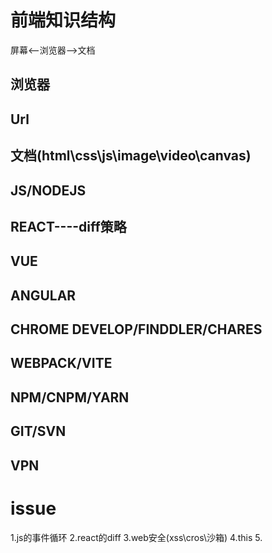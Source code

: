 # 前端知识结构
屏幕<--浏览器-->文档

## 浏览器

## Url
## 文档(html\css\js\image\video\canvas)

## JS/NODEJS

## REACT----diff策略
## VUE
## ANGULAR

## CHROME DEVELOP/FINDDLER/CHARES
## WEBPACK/VITE
## NPM/CNPM/YARN
## GIT/SVN
## VPN

# issue
1.js的事件循环
2.react的diff
3.web安全(xss\cros\沙箱)
4.this
5.